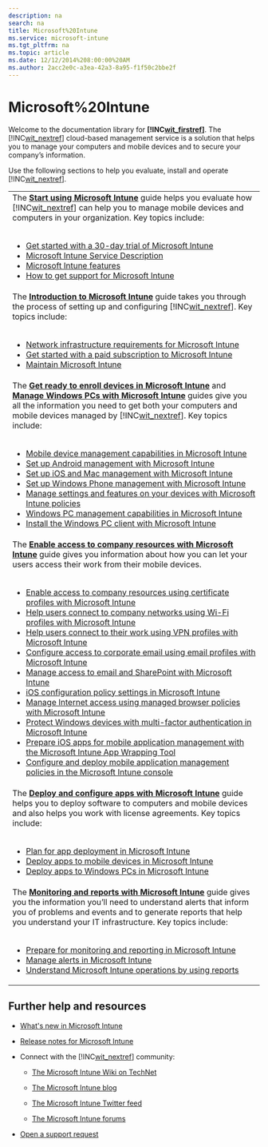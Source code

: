 ```yaml
---
description: na
search: na
title: Microsoft%20Intune
ms.service: microsoft-intune
ms.tgt_pltfrm: na
ms.topic: article
ms.date: 12/12/2014%208:00:00%20AM
ms.author: 2acc2e0c-a3ea-42a3-8a95-f1f50c2bbe2f
---
```

# Microsoft%20Intune
Welcome to the documentation library for **[!INC[wit_firstref](../Token/wit_firstref_md.md)]**. The [!INC[wit_nextref](../Token/wit_nextref_md.md)] cloud-based management service is a solution that helps you to manage your computers and mobile devices and to secure your company’s information.

Use the following sections to help you evaluate, install and operate [!INC[wit_nextref](../Token/wit_nextref_md.md)].

||
|-|
|The **[Start using Microsoft Intune](../Topic/Start_using_Microsoft_Intune.md)** guide helps you evaluate how [!INC[wit_nextref](../Token/wit_nextref_md.md)] can help you to manage mobile devices and computers in your organization. Key topics include: <br /> <br /><ul><li>[Get started with a 30-day trial of Microsoft Intune](../Topic/Get_started_with_a_30-day_trial_of_Microsoft_Intune.md) </li><li>[Microsoft Intune Service Description](../Topic/Microsoft_Intune_Service_Description.md) </li><li>[Microsoft Intune features](../Topic/Microsoft_Intune_features.md) </li><li>[How to get support for Microsoft Intune](../Topic/How_to_get_support_for_Microsoft_Intune.md) </li> </ul>|
|The **[Introduction to Microsoft Intune](../Topic/Introduction_to_Microsoft_Intune.md)** guide takes you through the process of setting up and configuring [!INC[wit_nextref](../Token/wit_nextref_md.md)]. Key topics include: <br /> <br /><ul><li>[Network infrastructure requirements for Microsoft Intune](../Topic/Network_infrastructure_requirements_for_Microsoft_Intune.md) </li><li>[Get started with a paid subscription to Microsoft Intune](../Topic/Get_started_with_a_paid_subscription_to_Microsoft_Intune.md) </li><li>[Maintain Microsoft Intune](../Topic/Maintain_Microsoft_Intune.md) </li> </ul>|
|The **[Get ready to enroll devices in Microsoft Intune](../Topic/Get_ready_to_enroll_devices_in_Microsoft_Intune.md)** and **[Manage Windows PCs with Microsoft Intune](../Topic/Manage_Windows_PCs_with_Microsoft_Intune.md)** guides give you all the information you need to get both your computers and mobile devices managed by [!INC[wit_nextref](../Token/wit_nextref_md.md)]. Key topics include: <br /> <br /><ul><li>[Mobile device management capabilities in Microsoft Intune](../Topic/Mobile_device_management_capabilities_in_Microsoft_Intune.md) </li><li>[Set up Android management with Microsoft Intune](../Topic/Set_up_Android_management_with_Microsoft_Intune.md) </li><li>[Set up iOS and Mac management with Microsoft Intune](../Topic/Set_up_iOS_and_Mac_management_with_Microsoft_Intune.md) </li><li>[Set up Windows Phone management with Microsoft Intune](../Topic/Set_up_Windows_Phone_management_with_Microsoft_Intune.md) </li><li>[Manage settings and features on your devices with Microsoft Intune policies](../Topic/Manage_settings_and_features_on_your_devices_with_Microsoft_Intune_policies.md) </li><li>[Windows PC management capabilities in Microsoft Intune](../Topic/Windows_PC_management_capabilities_in_Microsoft_Intune.md) </li><li>[Install the Windows PC client with Microsoft Intune](../Topic/Install_the_Windows_PC_client_with_Microsoft_Intune.md) </li> </ul>|
|The **[Enable access to company resources with Microsoft Intune](http://msdn.microsoft.com/en-us/library/5b090c5a-6f12-4e60-ace0-c9929afaa9a3)** guide gives you information about how you can let your users access their work from their mobile devices. <br /> <br /><ul><li>[Enable access to company resources using certificate profiles with Microsoft Intune](../Topic/Enable_access_to_company_resources_using_certificate_profiles_with_Microsoft_Intune.md) </li><li>[Help users connect to company networks using Wi-Fi profiles with Microsoft Intune](../Topic/Help_users_connect_to_company_networks_using_Wi-Fi_profiles_with_Microsoft_Intune.md) </li><li>[Help users connect to their work using VPN profiles with Microsoft Intune](../Topic/Help_users_connect_to_their_work_using_VPN_profiles_with_Microsoft_Intune.md) </li><li>[Configure access to corporate email using email profiles with Microsoft Intune](../Topic/Configure_access_to_corporate_email_using_email_profiles_with_Microsoft_Intune.md) </li><li>[Manage access to email and SharePoint with Microsoft Intune](../Topic/Manage_access_to_email_and_SharePoint_with_Microsoft_Intune.md) </li><li>[iOS configuration policy settings in Microsoft Intune](../Topic/iOS_configuration_policy_settings_in_Microsoft_Intune.md) </li><li>[Manage Internet access using managed browser policies with Microsoft Intune](../Topic/Manage_Internet_access_using_managed_browser_policies_with_Microsoft_Intune.md) </li><li>[Protect Windows devices with multi-factor authentication in Microsoft Intune](../Topic/Protect_Windows_devices_with_multi-factor_authentication_in_Microsoft_Intune.md) </li><li>[Prepare iOS apps for mobile application management with the Microsoft Intune App Wrapping Tool](../Topic/Prepare_iOS_apps_for_mobile_application_management_with_the_Microsoft_Intune_App_Wrapping_Tool.md) </li><li>[Configure and deploy mobile application management policies in the Microsoft Intune console](../Topic/Configure_and_deploy_mobile_application_management_policies_in_the_Microsoft_Intune_console.md) </li> </ul>|
|The **[Deploy and configure apps with Microsoft Intune](../Topic/Deploy_and_configure_apps_with_Microsoft_Intune.md)** guide helps you to deploy software to computers and mobile devices and also helps you work with license agreements. Key topics include: <br /> <br /><ul><li>[Plan for app deployment in Microsoft Intune](../Topic/Plan_for_app_deployment_in_Microsoft_Intune.md) </li><li>[Deploy apps to mobile devices in Microsoft Intune](../Topic/Deploy_apps_to_mobile_devices_in_Microsoft_Intune.md) </li><li>[Deploy apps to Windows PCs in Microsoft Intune](../Topic/Deploy_apps_to_Windows_PCs_in_Microsoft_Intune.md) </li> </ul>|
|The **[Monitoring and reports with Microsoft Intune](../Topic/Monitoring_and_reports_with_Microsoft_Intune.md)** guide gives you the information you’ll need to understand alerts that inform you of problems and events and to generate reports that help you understand your IT infrastructure. Key topics include: <br /> <br /><ul><li>[Prepare for monitoring and reporting in Microsoft Intune](http://msdn.microsoft.com/en-us/library/957b730c-c4b0-4755-8d2e-f6bdcb38723f) </li><li>[Manage alerts in Microsoft Intune](../Topic/Manage_alerts_in_Microsoft_Intune.md) </li><li>[Understand Microsoft Intune operations by using reports](../Topic/Understand_Microsoft_Intune_operations_by_using_reports.md) </li> </ul>|

## Further help and resources

- [What's new in Microsoft Intune](../Topic/What_s_new_in_Microsoft_Intune.md)

- [Release notes for Microsoft Intune](../Topic/Release_notes_for_Microsoft_Intune.md)

- Connect with the [!INC[wit_nextref](../Token/wit_nextref_md.md)] community:

   - [The Microsoft Intune Wiki on TechNet](http://social.technet.microsoft.com/wiki/contents/articles/6526.microsoft-intune-overview.aspx)

   - [The Microsoft Intune blog](http://blogs.technet.com/b/microsoftintune/)

   - [The Microsoft Intune Twitter feed](https://twitter.com/MSIntune)

   - [The Microsoft Intune forums](http://social.technet.microsoft.com/Forums/home?category=microsoftintune)

- [Open a support request](https://support.microsoftonline.com/default.aspx?productkey=intunesupp&amp;scrx=1)

